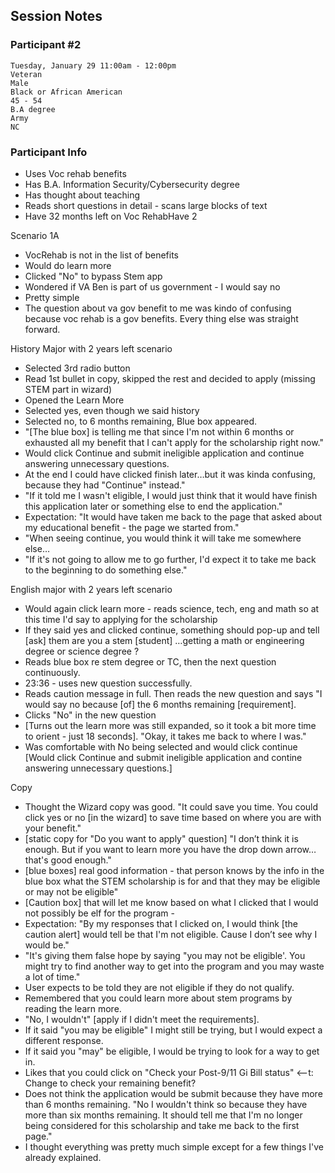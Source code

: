 ## Session Notes
### Participant #2

	Tuesday, January 29 11:00am - 12:00pm 	
	Veteran 	
  	Male 	
  	Black or African American 	
	45 - 54 	
  	B.A degree 	
 	Army 	
 	NC 

### Participant Info
* Uses Voc rehab benefits
* Has B.A. Information Security/Cybersecurity degree
* Has thought about teaching
* Reads short questions in detail - scans large blocks of text
* Have 32 months left on Voc RehabHave 2 

Scenario 1A
* VocRehab is not in the list of benefits
* Would do learn more
* Clicked "No" to bypass Stem app
* Wondered if VA Ben is part of us government - I would say no
* Pretty simple
* The question about va gov benefit to me was kindo of confusing because voc rehab is a gov benefits. Every thing else was straight forward.

History Major with 2 years left scenario
* Selected 3rd radio button
* Read 1st bullet in copy, skipped the rest and decided to apply (missing STEM part in wizard)
* Opened the Learn More
* Selected yes, even though we said history
* Selected no, to 6 months remaining, Blue box appeared.
* "[The blue box] is telling me that since I'm not within 6 months or exhausted all my benefit that I can't apply for the scholarship right now."
* Would click Continue and submit ineligible application and continue answering unnecessary questions.
* At the end I could have clicked finish later…but it was kinda confusing, because they had "Continue" instead."
* "If it told me I wasn't eligible, I would just think that it would have finish this application later or something else to end the application."
* Expectation: "It would have taken me back to the page that asked about my educational benefit - the page we started from."
* "When seeing continue, you would think it will take me somewhere else…
* "If it's not going to allow me to go further, I'd expect it to take me back to the beginning to do something else."

English major with 2 years left scenario
* Would again click learn more - reads science, tech, eng and math so at this time I'd say to applying for the scholarship
* If they said yes and clicked continue, something should pop-up and tell [ask] them are you a stem [student] …getting a math or engineering degree or science degree ?
* Reads blue box re stem degree or TC, then the next question continuously.
* 23:36 - uses new question successfully.
* Reads caution message in full. Then reads the new question and says "I would say no because [of] the 6 months remaining [requirement].
* Clicks "No" in the new question 
* [Turns out the learn more was still expanded, so it took a bit more time to orient - just 18 seconds]. "Okay, it takes me back to where I was."
* Was comfortable with No being selected and would click continue [Would click Continue and submit ineligible application and contine answering unnecessary questions.]  

Copy   
* Thought the Wizard copy was good.  "It could save you time.  You could click yes or no [in the wizard] to save time based on where you are with your benefit."
* [static copy for "Do you want to apply" question]  "I don’t think it is enough. But if you want to learn more you have the drop down arrow…that's good enough."
* [blue boxes] real good information - that person knows by the info in the blue box what the STEM scholarship is for and that they may be eligible or may not be eligible"
* [Caution box] that will let me know based on what I clicked that I would not possibly be elf for the program - 
* Expectation: "By my responses that I clicked on, I would think [the caution alert] would tell be that I'm not eligible. Cause I don’t see why I would be." 
* "It's giving them false hope by saying "you may not be eligible'. You might try to find another way to get into the program and you may waste a lot of time."
* User expects to be told they are not eligible if they do not qualify.
* Remembered that you could learn more about stem programs by reading the learn more.
* "No, I wouldn't" [apply if I didn't meet the requirements].
* If it said "you may be eligible" I might still be trying, but I would expect a different response.  
* If it said you "may" be eligible, I would be trying to look for a way to get in.
* Likes that you could click on "Check your Post-9/11 Gi Bill status" <--t: Change to check your remaining benefit?
* Does not think the application would be submit because they have more than 6 months remaining.  "No I wouldn't think so because they have more than six months remaining. It should tell me that I'm no longer being considered for this scholarship and take me back to the first page."
* I thought everything was pretty much simple except for a few things I've already explained.
